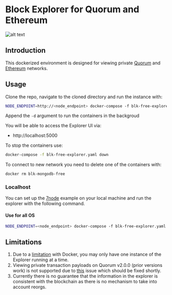 # Block Explorer for Quorum and Ethereum

![alt text](https://raw.githubusercontent.com/blk-io/blk-explorer-free/master/docs/source/Selection_051.png "Blk-Explorer-Free")


## Introduction

This dockerized environment is designed for viewing private 
[Quorum](https://github.com/jpmorganchase/quorum) and [Ethereum](https://github.com/ethereum/go-ethereum) networks.

## Usage

Clone the repo, navigate to the cloned directory and run the instance with:

```bash
NODE_ENDPOINT=http://<node_endpoint> docker-compose -f blk-free-explorer.yaml up
```
Append the `-d` argument to run the containers in the backgroud

You will be able to access the Explorer UI via:

* http://localhost:5000

To stop the containers use:

```bash
docker-compose -f blk-free-explorer.yaml down
```

To connect to new network you need to delete one of the containers with:

```bash
docker rm blk-mongodb-free
```
 
### Localhost

You can set up the [7node](https://github.com/jpmorganchase/quorum-examples) example on your local machine and run the explorer with the following command.

#### Use for all OS

```bash
NODE_ENDPOINT=<node_endpoint> docker-compose -f blk-free-explorer.yaml up -d
```

## Limitations

1. Due to a [limitation](https://github.com/moby/moby/issues/1143) with Docker, you may only have one instance of the Explorer running at a time.
2. Viewing private transaction payloads on Quorum v2.0.0 (prior versions work) is not supported due to [this](https://github.com/jpmorganchase/quorum/issues/221) issue which should be fixed shortly.
3. Currently there is no guarantee that the information in the explorer is consistent with the blockchain as there is no mechanism to take into account reorgs.
